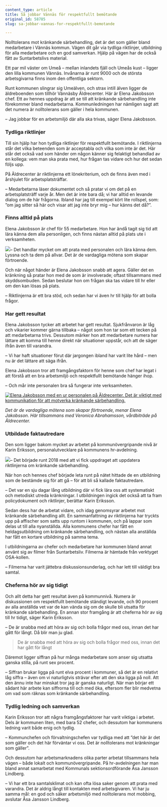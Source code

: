 ```yaml
---
content_type: article
title: Så jobbar Vännäs för respektfullt bemötande
original_id: 58785
slug: sa-jobbar-vannas-for-respektfullt-bemotande

---
```


Nolltolerans mot kränkande särbehandling, det är det som gäller bland medarbetare i Vännäs kommun. Vägen dit går via tydliga riktlinjer, utbildning för alla medarbetare och en god samverkan. Hjälp på vägen har de också fått av Suntarbetslivs material.

Ett par mil väster om Umeå – mellan inlandets fjäll och Umeås kust – ligger den lilla kommunen Vännäs. Invånarna är runt 9000 och de största arbetsgivarna finns inom den offentliga sektorn.

Runt kommunen slingrar sig Umeälven, och strax intill älven ligger de äldreboenden som tillhör Vännäsby Äldrecenter. Här är Elena Jakobsson chef. Ett av hennes uppdrag är att se till att kränkande särbehandling inte förekommer bland medarbetarna. Kommunledningen har nämligen sagt att det numera är nolltolerans som gäller i hela kommunen.

– Jag jobbar för en arbetsmiljö där alla ska trivas, säger Elena Jakobsson.

### Tydliga riktlinjer

Till sin hjälp har hon tydliga riktlinjer för respektfullt bemötande. I riktlinjerna står det vilka beteenden som är acceptabla och vilka som inte är det. Här står det också vad som händer om någon känner sig felaktigt behandlad av en kollega: vem man ska prata med, hur frågan tas vidare och hur det sedan följs upp.

På Äldrecenter är riktlinjerna ett lönekriterium, och de finns även med i årshjulet för arbetsplatsträffar.

– Medarbetarna läser dokumentet och så pratar vi om det på en arbetsplatsträff varje år. Men det är inte bara då; vi har alltid en levande dialog om de här frågorna. Ibland har jag till exempel kört lite rollspel, som: ”om jag sitter så här och visar att jag inte bryr mig – hur känns det då?”.

### Finns alltid på plats

Elena Jakobsson är chef för 55 medarbetare. Hon har ändå tagit sig tid att lära känna dem alla personligen, och finns nästan alltid på plats ute i verksamheten.

[![](https://www.suntarbetsliv.se/wp-content/uploads/2021/08/elena-jakobsson_Red_200x220.jpg)](https://www.suntarbetsliv.se/wp-content/uploads/2021/08/elena-jakobsson_Red_200x220.jpg)– Det handlar mycket om att prata med personalen och lära känna dem. Lyssna och ta dem på allvar. Det är de vardagliga mötena som skapar förtroende.

Och när något händer är Elena Jakobsson snabb att agera. Gäller det en kränkning så pratar hon med de som är involverade; oftast tillsammans med skyddsombuden. Sedan beslutar hon om frågan ska tas vidare till hr eller om den kan lösas på plats.

– Riktlinjerna är ett bra stöd, och sedan har vi även hr till hjälp för att bolla frågor.

### Har gett resultat

Elena Jakobsson tycker att arbetet har gett resultat. Sjukfrånvaron är låg och vikarier kommer gärna tillbaka – något som hon tar som ett tecken på att medarbetarna trivs. Dessutom märker hon att medarbetare numera har lättare att komma till henne direkt när situationer uppstår, och att de säger ifrån även till varandra.

– Vi har haft situationer förut där jargongen ibland har varit lite hård – men nu är det lättare att säga ifrån.

Elena Jakobsson tror att framgångsfaktorn för henne som chef har legat i att förstå att en bra arbetsmiljö och respektfullt bemötande hänger ihop.

– Och mår inte personalen bra så fungerar inte verksamheten.

[![Elena Jakobsson med en ur personalen på Äldrecenter. Det är viktigt med kommunikation för att motverka kränkande särbehandling.](https://www.suntarbetsliv.se/wp-content/uploads/2021/08/vannas-kommun-krankande-sarbehandling-foto-sandra-lundberg-lupin-foto.jpg)](https://www.suntarbetsliv.se/wp-content/uploads/2021/08/vannas-kommun-krankande-sarbehandling-foto-sandra-lundberg-lupin-foto.jpg)

_Det är de vardagliga mötena som skapar förtroende, menar Elena Jakobsson. Här tillsammans med Veronica Abrahamsson, vårdbiträde på Äldrecenter._

### Utbildade faktautredare

Den som ligger bakom mycket av arbetet på kommunövergripande nivå är Karin Eriksson, personalutvecklare på kommunens hr-avdelning.

[![](https://www.suntarbetsliv.se/wp-content/uploads/2021/08/24082021-D86A4648_Red_200x220.jpg)](https://www.suntarbetsliv.se/wp-content/uploads/2021/08/24082021-D86A4648_Red_200x220.jpg)– Det började runt 2018 med att vi fick uppdraget att uppdatera riktlinjerna om kränkande särbehandling.

När hon och hennes chef började leta runt på nätet hittade de en utbildning som de bestämde sig för att gå – för att bli så kallade faktautredare.

– Det var en sju dagar lång utbildning där vi fick lära oss att systematiskt och metodiskt utreda kränkningar. I utbildningen ingick det också att ta fram policydokument och riktlinjer, berättar Karin Eriksson.

Sedan dess har de arbetat vidare, och idag genomsyrar arbetet mot kränkande särbehandling allt. En sammanfattning av riktlinjerna har tryckts upp på affischer som satts upp runtom i kommunen, och på lappar som delas ut till alla nyanställda. Alla kommunens chefer har fått en heldagsutbildning om kränkande särbehandling, och nästan alla anställda har fått en kortare utbildning på samma tema.

I utbildningarna av chefer och medarbetare har kommunen bland annat använt sig av filmer från Suntarbetsliv. Filmerna är hämtade från verktyget OSA-kollen.

– Filmerna har varit jättebra diskussionsunderlag, och har lett till väldigt bra samtal.

### Cheferna hör av sig tidigt

Och allt detta har gett resultat även på kommunnivå. Numera är diskussionen om respektfullt bemötande ständigt levande, och 90 procent av alla anställda vet var de kan vända sig om de skulle bli utsatta för kränkande särbehandling. En annan stor framgång är att cheferna hör av sig till hr tidigt, säger Karin Eriksson.

– De är snabba med att höra av sig och bolla frågor med oss, innan det har gått för långt. Då blir man ju glad.

> De är snabba med att höra av sig och bolla frågor med oss, innan det har gått för långt

Däremot ligger siffran på hur många medarbetare som anser sig utsatta ganska stilla, på runt sex procent.

– Siffran brukar ligga på runt elva procent i kommuner, så det är en relativt låg siffra – även om vi naturligtvis strävar efter att den ska ligga på noll. Att den ännu inte har minskat tror jag är ganska naturligt. När man börjar ett sådant här arbete kan siffrorna till och med öka, eftersom fler blir medvetna om vad som räknas som kränkande särbehandling.

### Tydlig ledning och samverkan

Karin Eriksson tror att några framgångsfaktorer har varit viktiga i arbetet. Dels är kommunen liten, med bara 52 chefer, och dessutom har kommunens ledning varit både enig och tydlig.

– Kommunchefen och förvaltningschefen var tydliga med att ”det här är det som gäller och det här förväntar vi oss. Det är nolltolerans mot kränkningar som gäller”.

Och dessutom har arbetsmarknadens olika parter arbetat tillsammans hela vägen – både lokalt och kommunövergripande. På hr-avdelningen har man bland annat samarbetat med Kommunals sektionsordförande Åsa Jansson Lindberg.

– Vi har ett bra samtalsklimat och kan ofta lösa saker genom att prata med varandra. Det är aldrig långt till kontakten med arbetsgivaren. Vi har ju samma mål: en god och säker arbetsmiljö med nolltolerans mot mobbing, avslutar Åsa Jansson Lindberg.

